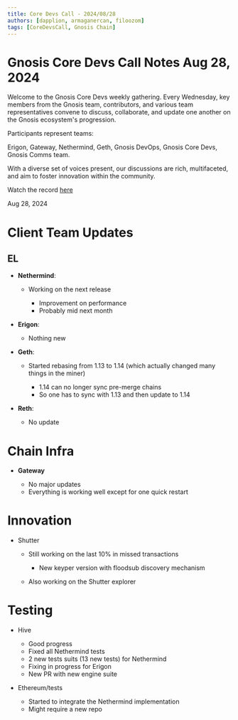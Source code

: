 ```yaml
---
title: Core Devs Call - 2024/08/28
authors: [dapplion, armaganercan, filoozom]
tags: [CoreDevsCall, Gnosis Chain]
---
```


# Gnosis Core Devs Call Notes Aug 28, 2024

Welcome to the Gnosis Core Devs weekly gathering. Every Wednesday, key members from the Gnosis team, contributors, and various team representatives convene to discuss, collaborate, and update one another on the Gnosis ecosystem's progression.

Participants represent teams:

Erigon, Gateway, Nethermind, Geth, Gnosis DevOps, Gnosis Core Devs, Gnosis Comms team.

With a diverse set of voices present, our discussions are rich, multifaceted, and aim to foster innovation within the community.

Watch the record [here](https://www.youtube.com/watch?v=mc834-V4rQY)

Aug 28, 2024

# Client Team Updates

## EL

- **Nethermind**:

  - Working on the next release

    - Improvement on performance
    - Probably mid next month

- **Erigon**:

  - Nothing new

- **Geth**:

  - Started rebasing from 1.13 to 1.14 (which actually changed many things in the miner)

    - 1.14 can no longer sync pre-merge chains
    - So one has to sync with 1.13 and then update to 1.14

- **Reth**:

  - No update

# Chain Infra

- **Gateway**

  - No major updates
  - Everything is working well except for one quick restart

# Innovation

- Shutter

  - Still working on the last 10% in missed transactions

    - New keyper version with floodsub discovery mechanism

  - Also working on the Shutter explorer

# Testing

- Hive

  - Good progress
  - Fixed all Nethermind tests
  - 2 new tests suits (13 new tests) for Nethermind
  - Fixing in progress for Erigon
  - New PR with new engine suite

- Ethereum/tests

  - Started to integrate the Nethermind implementation
  - Might require a new repo
